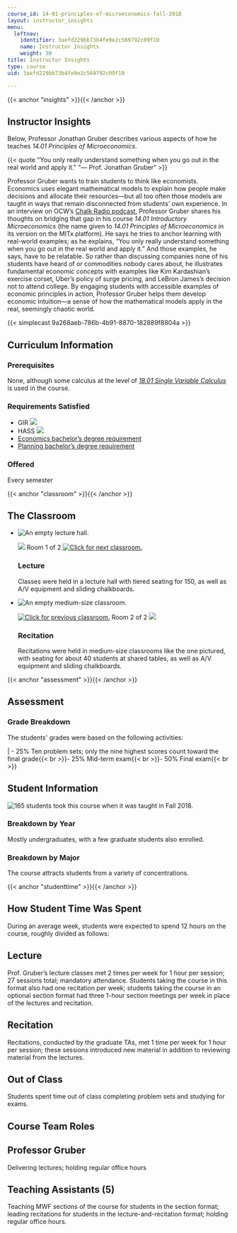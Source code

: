 ```yaml
---
course_id: 14-01-principles-of-microeconomics-fall-2018
layout: instructor_insights
menu:
  leftnav:
    identifier: 3aefd229bb73b4fe9e2c569792c09f10
    name: Instructor Insights
    weight: 30
title: Instructor Insights
type: course
uid: 3aefd229bb73b4fe9e2c569792c09f10

---
```


{{< anchor "insights" >}}{{< /anchor >}}

Instructor Insights
-------------------

Below, Professor Jonathan Gruber describes various aspects of how he teaches _14.01 Principles of Microeconomics_.

{{< quote "You only really understand something when you go out in the real world and apply it." "— Prof. Jonathan Gruber" >}}

Professor Gruber wants to train students to think like economists. Economics uses elegant mathematical models to explain how people make decisions and allocate their resources—but all too often those models are taught in ways that remain disconnected from students’ own experience. In an interview on OCW’s [Chalk Radio podcast](https://chalk-radio.simplecast.com/episodes/thinking-like-an-economist-with-prof-jonathan-gruber), Professor Gruber shares his thoughts on bridging that gap in his course _14.01 Introductory Microeconomics_ (the name given to _14.01 Principles of Microeconomics_ in its version on the MITx platform). He says he tries to anchor learning with real-world examples; as he explains, “You only really understand something when you go out in the real world and apply it.” And those examples, he says, have to be relatable. So rather than discussing companies none of his students have heard of or commodities nobody cares about, he illustrates fundamental economic concepts with examples like Kim Kardashian’s exercise corset, Uber’s policy of surge pricing, and LeBron James’s decision not to attend college. By engaging students with accessible examples of economic principles in action, Professor Gruber helps them develop economic intuition—a sense of how the mathematical models apply in the real, seemingly chaotic world.

{{< simplecast 9a268aeb-786b-4b91-8870-182889f8804a >}}

Curriculum Information
----------------------

### Prerequisites

None, although some calculus at the level of [_18.01 Single Variable Calculus_](/courses/18-01sc-single-variable-calculus-fall-2010/) is used in the course.

### Requirements Satisfied

*   GIR ![](/images/educator/icon-question-gir.png)
*   HASS ![](/images/educator/icon-question-hass.png)
*   [Economics bachelor’s degree requirement](https://economics.mit.edu/under/majors/14-1)
*   [Planning bachelor’s degree requirement](http://catalog.mit.edu/degree-charts/planning-course-11/)

### Offered

Every semester

{{< anchor "classroom" >}}{{< /anchor >}}

The Classroom
-------------

*   ![An empty lecture hall.](/coursemedia/14-01-principles-of-microeconomics-fall-2018/7826d251f0f4f02abb216f7ca1ee2ce1_lecture_room.jpg)
    
    ![](/images/educator/classroom_prev.png) Room 1 of 2 [![Click for next classroom.](/images/educator/classroom_next.png)](#)
    
    ### Lecture
    
    Classes were held in a lecture hall with tiered seating for 150, as well as A/V equipment and sliding chalkboards.
    
*   ![An empty medium-size classroom.](/coursemedia/14-01-principles-of-microeconomics-fall-2018/6519294b0db3dd6b2ee4cca52dae03b4_recitation_room.jpg)
    
    [![Click for previous classroom.](/images/educator/classroom_prev.png)](#) Room 2 of 2 ![](/images/educator/classroom_next.png)
    
    ### Recitation
    
    Recitations were held in medium-size classrooms like the one pictured, with seating for about 40 students at shared tables, as well as A/V equipment and sliding chalkboards.
    

{{< anchor "assessment" >}}{{< /anchor >}}

Assessment
----------

### Grade Breakdown

The students' grades were based on the following activities:

| - 25% Ten problem sets; only the nine highest scores count toward the final grade{{< br >}}- 25% Mid-term exam{{< br >}}- 50% Final exam{{< br >}} 

Student Information
-------------------

![165 students took this course when it was taught in Fall 2018.](/coursemedia/14-01-principles-of-microeconomics-fall-2018/26b7a799f28988a1f2b9cb1d73776067_165.png)

### Breakdown by Year

Mostly undergraduates, with a few graduate students also enrolled.

### Breakdown by Major

The course attracts students from a variety of concentrations.

{{< anchor "studenttime" >}}{{< /anchor >}}

How Student Time Was Spent
--------------------------

During an average week, students were expected to spend 12 hours on the course, roughly divided as follows:

Lecture
-------

Prof. Gruber’s lecture classes met 2 times per week for 1 hour per session; 27 sessions total; mandatory attendance. Students taking the course in this format also had one recitation per week; students taking the course in an optional section format had three 1-hour section meetings per week in place of the lectures and recitation.

Recitation
----------

Recitations, conducted by the graduate TAs, met 1 time per week for 1 hour per session; these sessions introduced new material in addition to reviewing material from the lectures.

Out of Class
------------

Students spent time out of class completing problem sets and studying for exams.

Course Team Roles
-----------------

Professor Gruber
----------------

Delivering lectures; holding regular office hours

Teaching Assistants (5) 
------------------------

Teaching MWF sections of the course for students in the section format; leading recitations for students in the lecture-and-recitation format; holding regular office hours.